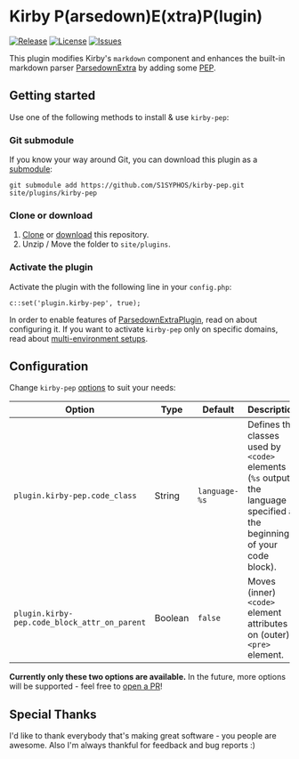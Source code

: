 # Kirby P(arsedown)E(xtra)P(lugin)
[![Release](https://img.shields.io/github/release/S1SYPHOS/kirby-pep.svg)](https://github.com/S1SYPHOS/kirby-pep/releases) [![License](https://img.shields.io/github/license/S1SYPHOS/kirby-pep.svg)](https://github.com/S1SYPHOS/kirby-pep/blob/master/LICENSE) [![Issues](https://img.shields.io/github/issues/S1SYPHOS/kirby-pep.svg)](https://github.com/S1SYPHOS/kirby-pep/issues)

This plugin modifies Kirby's `markdown` component and enhances the built-in markdown parser [ParsedownExtra](https://github.com/erusev/parsedown-extra) by adding some [PEP](https://github.com/tovic/parsedown-extra-plugin).

## Getting started
Use one of the following methods to install & use `kirby-pep`:

### Git submodule

If you know your way around Git, you can download this plugin as a [submodule](https://github.com/blog/2104-working-with-submodules):

```text
git submodule add https://github.com/S1SYPHOS/kirby-pep.git site/plugins/kirby-pep
```

### Clone or download

1. [Clone](https://github.com/S1SYPHOS/kirby-pep.git) or [download](https://github.com/S1SYPHOS/kirby-pep/archive/master.zip) this repository.
2. Unzip / Move the folder to `site/plugins`.

### Activate the plugin
Activate the plugin with the following line in your `config.php`:

```text
c::set('plugin.kirby-pep', true);
```

In order to enable features of [ParsedownExtraPlugin](https://github.com/tovic/parsedown-extra-plugin), read on about configuring it. If you want to activate `kirby-pep` only on specific domains, read about [multi-environment setups](https://getkirby.com/docs/developer-guide/configuration/options).

## Configuration
Change `kirby-pep` [options](https://github.com/tovic/parsedown-extra-plugin#features) to suit your needs:

| Option | Type | Default | Description |
| --- | --- | --- | --- |
| `plugin.kirby-pep.code_class` | String | `language-%s` | Defines the classes used by `<code>` elements (`%s` outputs the language specified at the beginning of your code block). |
| `plugin.kirby-pep.code_block_attr_on_parent` | Boolean | `false` | Moves (inner) `<code>` element attributes on (outer) `<pre>` element. |

**Currently only these two options are available.** In the future, more options will be supported - feel free to [open a PR](https://github.com/S1SYPHOS/kirby-pep/compare)!

## Special Thanks
I'd like to thank everybody that's making great software - you people are awesome. Also I'm always thankful for feedback and bug reports :)
